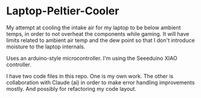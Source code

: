 # Laptop-Peltier-Cooler
My attempt at cooling the intake air for my laptop to be below ambient temps, in order to not overheat the components while gaming. It will have limits related to ambient air temp and the dew point so that I don't introduce moisture to the laptop internals.

Uses an arduino-style microcontroller. I'm using the Seeeduino XIAO controller.

I have two code files in this repo. 
   One is my own work. 
   The other is collaboration with Claude (ai) in order to make error handling improvements mostly. And possibly for refactoring my code layout.
   

